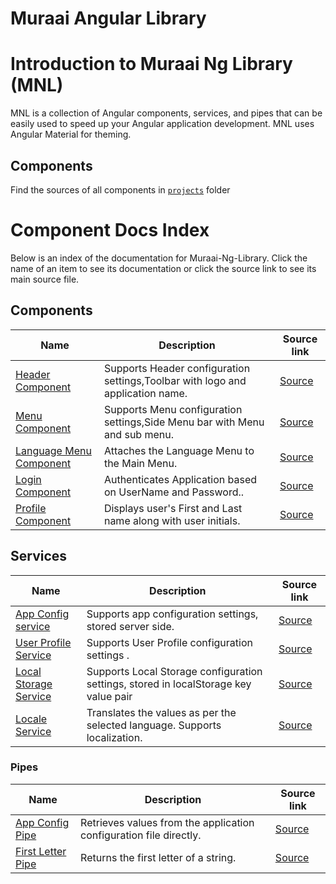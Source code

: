 # Muraai Angular Library

# Introduction to Muraai Ng Library (MNL)

MNL is a collection of Angular components, services, and pipes that can be easily used to speed up your Angular application development. MNL uses Angular Material for theming.

## Components

Find the sources of all components in [`projects`](/projects/commons/src/lib) folder

# Component Docs Index

Below is an index of the documentation for Muraai-Ng-Library. Click the name of an item to see its documentation or click the source link to see its main source file.


## Components
| Name | Description | Source link |
| ---- | ----------- | ----------- |
| [Header Component](docs/components/header-component.md) | Supports Header  configuration settings,Toolbar with logo and application name. | [Source](projects/commons/src/lib/components/header/header.component.ts) |
| [Menu Component](docs/components/menu-component.md) | Supports Menu  configuration settings,Side Menu bar  with Menu  and sub menu. | [Source](projects/commons/src/lib/components/menu/menu.component.ts) |
| [Language Menu Component](docs/components/language-menu.component.md) | Attaches the Language Menu to the Main Menu. | [Source](projects/commons/src/lib/components/language-menu) |
| [Login Component](docs/components/login-component.md) | Authenticates Application based on UserName and Password.. | [Source](projects/commons/src/lib/components/login/login.component.ts) |
| [Profile Component](docs/components/profile-component.md) | Displays user's First and Last name along with user initials. | [Source](projects/commons/src/lib/components/profile/profile.component.ts)

## Services
| Name | Description | Source link |
| ---- | ----------- | ----------- |
| [App Config service](docs/services/app-config-service.md) | Supports app configuration settings, stored server side. | [Source](projects/commons/src/lib/services/app.config.service.ts) |
| [User Profile Service](docs/services/user-profile-service.md) | Supports User Profile configuration settings . | [Source](projects/commons/src/lib/services/user-profile.service.ts) |
| [Local Storage Service](docs/services/local-storage-service.md) | Supports Local Storage configuration settings, stored in localStorage key value pair | [Source](projects/commons/src/lib/services/local-storage.service.ts) |
| [Locale Service](docs/services/locale-service.md) | Translates the values as per the selected language. Supports localization. | [Source](projects/commons/src/lib/services/locale.service.ts) |

### Pipes

| Name | Description | Source link |
| ---- | ----------- | ----------- |
| [App Config Pipe](docs/pipes/app-config-pipe.md) | Retrieves values from the application configuration file directly. | [Source](projects/commons/src/lib/pipes/app-config-pipe.ts) |
| [First Letter Pipe](docs/pipes/first-letter-pipe.md) | Returns the first letter of a string. | [Source](/projects/commons/src/lib/pipes/first-letter-pipe.ts) |

